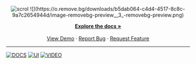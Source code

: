 <p align="center">
	<img src="https://o.remove.bg/downloads/891a8754-6454-4dc7-aaba-559cb5713145/image-removebg-preview.png" alt="scrol"/>
	![](https://o.remove.bg/downloads/b5dab064-c4d4-4517-8c8c-9a7c2654944d/image-removebg-preview__3_-removebg-preview.png)
<p align="center">
    <a href="https://docs.google.com/document/d/1ayBpxThUl-LSiEbMRk6PO29Vkzs6JzKYBtJACg6FwJU/edit?usp=sharing"><strong>Explore the docs »</strong></a>
    <br />
    <br />
    <a href="https://drive.google.com/file/d/1RyYq6SSZkVtjWR0m3NgGykxNThPl4TbK/view?usp=sharing">View Demo</a>
    ·
    <a href="https://github.com/sharanya02/Teamix/issues">Report Bug</a>
    ·
    <a href="https://github.com/sharanya02/Teamix/issues">Request Feature</a>
	</p>
</p>

---

[![DOCS](https://img.shields.io/badge/Documentation-see%20docs-green?style=flat-square&logo=appveyor)](https://docs.google.com/document/d/1ayBpxThUl-LSiEbMRk6PO29Vkzs6JzKYBtJACg6FwJU/edit?usp=sharing) 
  [![UI ](https://img.shields.io/badge/User%20Interface-Link%20to%20UI-orange?style=flat-square&logo=appveyor)](https://www.figma.com/file/3SkFMId0IXsJMobMnReSO4/Engage?node-id=0%3A1)
[![VIDEO ](https://img.shields.io/badge/Video-Link%20to%20Video-blue?style=flat-square&logo=appveyor)](https://drive.google.com/file/d/1RyYq6SSZkVtjWR0m3NgGykxNThPl4TbK/view?usp=sharing)
